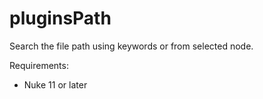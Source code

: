 # pluginsPath

Search the file path using keywords or from selected node.

Requirements:

- Nuke 11 or later
